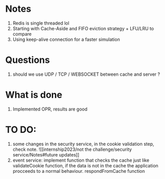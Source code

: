 # Notes
1. Redis is single threaded lol
2. Starting with Cache-Aside and FIFO eviction strategy + LFU/LRU to compare
3. Using keep-alive connection for a faster simulation

# Questions
1. should we use UDP / TCP / WEBSOCKET between cache and server ?

# What is done
1. Implemented OPR, results are good

# TO DO:
1. some changes in the security service, in the cookie validation step, check note. ![[internship2023/not the challenge/security service/Notes#future updates]]
2. event service: implement function that checks the cache just like validateCookie function, if the data is not in the cache the application procceeds to a normal behaviour. respondFromCache function 